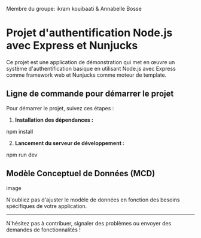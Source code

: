 Membre du groupe: ikram kouibaati & Annabelle Bosse

# Projet d'authentification Node.js avec Express et Nunjucks

Ce projet est une application de démonstration qui met en œuvre un système d'authentification basique en utilisant Node.js avec Express comme framework web et Nunjucks comme moteur de template.

## Ligne de commande pour démarrer le projet

Pour démarrer le projet, suivez ces étapes :

1. **Installation des dépendances :**

npm install

2. **Lancement du serveur de développement :**

npm run dev


## Modèle Conceptuel de Données (MCD)

image 


N'oubliez pas d'ajuster le modèle de données en fonction des besoins spécifiques de votre application.

---

N'hésitez pas à contribuer, signaler des problèmes ou envoyer des demandes de fonctionnalités !
